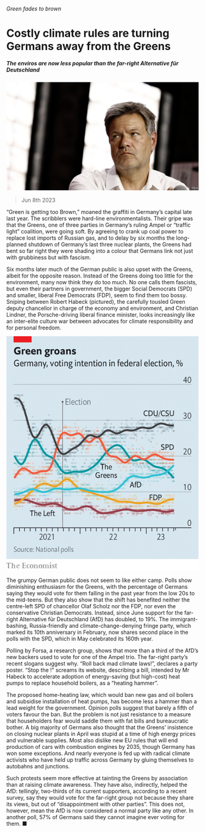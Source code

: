 ###### Green fades to brown

# Costly climate rules are turning Germans away from the Greens 

##### The enviros are now less popular than the far-right Alternative für Deutschland 

![image](images/20230610_EUP506.jpg) 

> Jun 8th 2023 

“Green is getting too Brown,” moaned the graffiti in Germany’s capital late last year. The scribblers were hard-line environmentalists. Their gripe was that the Greens, one of three parties in Germany’s ruling Ampel or “traffic light” coalition, were going soft. By agreeing to crank up coal power to replace lost imports of Russian gas, and to delay by six months the long-planned shutdown of Germany’s last three nuclear plants, the Greens had bent so far right they were shading into a colour that Germans link not just with grubbiness but with fascism.

Six months later much of the German public is also upset with the Greens, albeit for the opposite reason. Instead of the Greens doing too little for the environment, many now think they do too much. No one calls them fascists, but even their partners in government, the bigger Social Democrats (SPD) and smaller, liberal Free Democrats (FDP), seem to find them too bossy. Sniping between Robert Habeck (pictured), the carefully tousled Green deputy chancellor in charge of the economy and environment, and Christian Lindner, the Porsche-driving liberal finance minister, looks increasingly like an inter-elite culture war between advocates for climate responsibility and for personal freedom.

![image](images/20230610_EUC571.png) 


The grumpy German public does not seem to like either camp. Polls show diminishing enthusiasm for the Greens, with the percentage of Germans saying they would vote for them falling in the past year from the low 20s to the mid-teens. But they also show that the shift has benefited neither the centre-left SPD of chancellor Olaf Scholz nor the FDP, nor even the conservative Christian Democrats. Instead, since June support for the far-right Alternative für Deutschland (AfD) has doubled, to 19%. The immigrant-bashing, Russia-friendly and climate-change-denying fringe party, which marked its 10th anniversary in February, now shares second place in the polls with the SPD, which in May celebrated its 160th year. 

Polling by Forsa, a research group, shows that more than a third of the AfD’s new backers used to vote for one of the Ampel trio. The far-right party’s recent slogans suggest why. “Roll back mad climate laws!”, declares a party poster. “Stop the !” screams its website, describing a bill, intended by Mr Habeck to accelerate adoption of energy-saving (but high-cost) heat pumps to replace household boilers, as a “heating hammer”. 

The proposed home-heating law, which would ban new gas and oil boilers and subsidise installation of heat pumps, has become less a hammer than a lead weight for the government. Opinion polls suggest that barely a fifth of voters favour the ban. But the problem is not just resistance to a measure that householders fear would saddle them with fat bills and bureaucratic bother. A big majority of Germans also thought that the Greens’ insistence on closing nuclear plants in April was stupid at a time of high energy prices and vulnerable supplies. Most also dislike new EU rules that will end production of cars with combustion engines by 2035, though Germany has won some exceptions. And nearly everyone is fed up with radical climate activists who have held up traffic across Germany by gluing themselves to autobahns and junctions. 

Such protests seem more effective at tainting the Greens by association than at raising climate awareness. They have also, indirectly, helped the AfD: tellingly, two-thirds of its current supporters, according to a recent survey, say they would vote for the far-right group not because they share its views, but out of “disappointment with other parties”. This does not, however, mean the AfD is now considered a normal party like any other. In another poll, 57% of Germans said they cannot imagine ever voting for them. ■


